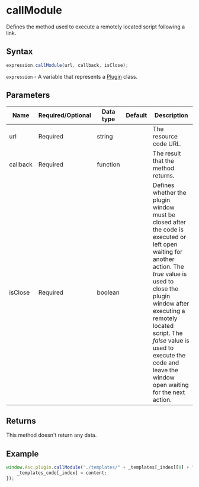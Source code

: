 # callModule

Defines the method used to execute a remotely located script following a link.

## Syntax

```javascript
expression.callModule(url, callback, isClose);
```

`expression` - A variable that represents a [Plugin](../Plugin.md) class.

## Parameters

| **Name** | **Required/Optional** | **Data type** | **Default** | **Description** |
| ------------- | ------------- | ------------- | ------------- | ------------- |
| url | Required | string |  | The resource code URL. |
| callback | Required | function |  | The result that the method returns. |
| isClose | Required | boolean |  | Defines whether the plugin window must be closed after the code is executed or left open waiting for another action. The *true* value is used to close the plugin window after executing a remotely located script. The *false* value is used to execute the code and leave the window open waiting for the next action. |

## Returns

This method doesn't return any data.

## Example

```javascript editor-docx
window.Asc.plugin.callModule("./templates/" + _templates[_index][0] + "/script.txt", function(content) {
    _templates_code[_index] = content;
});
```

